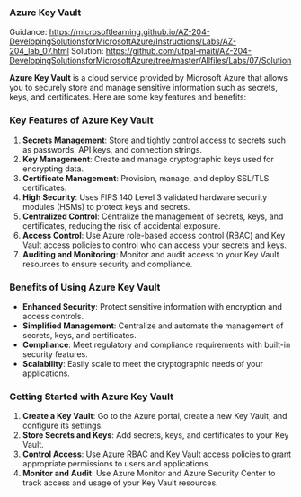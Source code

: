 ### Azure Key Vault


Guidance:
https://microsoftlearning.github.io/AZ-204-DevelopingSolutionsforMicrosoftAzure/Instructions/Labs/AZ-204_lab_07.html
Solution:
https://github.com/utpal-maiti/AZ-204-DevelopingSolutionsforMicrosoftAzure/tree/master/Allfiles/Labs/07/Solution


  **Azure Key Vault** is a cloud service provided by Microsoft Azure that allows you to securely store and manage sensitive information such as secrets, keys, and certificates. Here are some key features and benefits:

### Key Features of Azure Key Vault

1. **Secrets Management**: Store and tightly control access to secrets such as passwords, API keys, and connection strings.
2. **Key Management**: Create and manage cryptographic keys used for encrypting data.
3. **Certificate Management**: Provision, manage, and deploy SSL/TLS certificates.
4. **High Security**: Uses FIPS 140 Level 3 validated hardware security modules (HSMs) to protect keys and secrets.
5. **Centralized Control**: Centralize the management of secrets, keys, and certificates, reducing the risk of accidental exposure.
6. **Access Control**: Use Azure role-based access control (RBAC) and Key Vault access policies to control who can access your secrets and keys.
7. **Auditing and Monitoring**: Monitor and audit access to your Key Vault resources to ensure security and compliance.

### Benefits of Using Azure Key Vault

- **Enhanced Security**: Protect sensitive information with encryption and access controls.
- **Simplified Management**: Centralize and automate the management of secrets, keys, and certificates.
- **Compliance**: Meet regulatory and compliance requirements with built-in security features.
- **Scalability**: Easily scale to meet the cryptographic needs of your applications.

### Getting Started with Azure Key Vault

1. **Create a Key Vault**: Go to the Azure portal, create a new Key Vault, and configure its settings.
2. **Store Secrets and Keys**: Add secrets, keys, and certificates to your Key Vault.
3. **Control Access**: Use Azure RBAC and Key Vault access policies to grant appropriate permissions to users and applications.
4. **Monitor and Audit**: Use Azure Monitor and Azure Security Center to track access and usage of your Key Vault resources.


